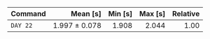 | Command | Mean [s] | Min [s] | Max [s] | Relative |
|:---|---:|---:|---:|---:|
| `DAY 22` | 1.997 ± 0.078 | 1.908 | 2.044 | 1.00 |
